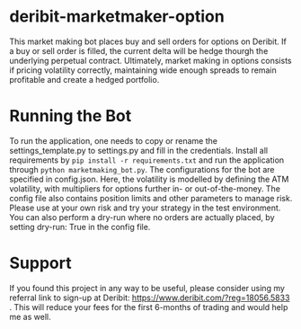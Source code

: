 # deribit-marketmaker-option
This market making bot places buy and sell orders for options on Deribit. If a buy or sell order is filled, the current delta will be hedge thourgh the underlying perpetual contract. Ultimately, market making in options consists if pricing volatility correctly, maintaining wide enough spreads to remain profitable and create a hedged portfolio.

# Running the Bot
To run the application, one needs to copy or rename the settings_template.py to settings.py and fill in the credentials.
Install all requirements by ```pip install -r requirements.txt``` and run the application through ```python marketmaking_bot.py```. The configurations for the bot are specified in config.json. Here, the volatility is modelled by defining the ATM volatility, with multipliers for options further in- or out-of-the-money. The config file also contains position limits and other parameters to manage risk. Please use at your own risk and try your strategy in the test environment. You can also perform a dry-run where no orders are actually placed, by setting dry-run: True in the config file.

# Support
If you found this project in any way to be useful, please consider using my referral link to sign-up at Deribit: https://www.deribit.com/?reg=18056.5833 . This will reduce your fees for the first 6-months of trading and would help me as well. 
